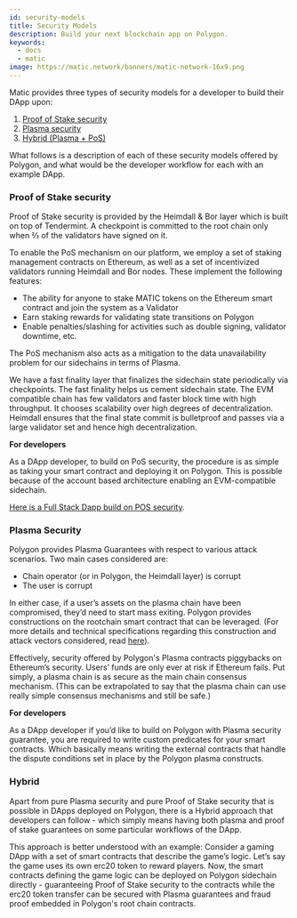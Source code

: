 ```yaml
---
id: security-models
title: Security Models
description: Build your next blockchain app on Polygon.
keywords:
  - docs
  - matic
image: https://matic.network/banners/matic-network-16x9.png 
---
```


Matic provides three types of security models for a developer to build their DApp upon:

1. [Proof of Stake security](#proof-of-stake-security)
2. [Plasma security](#plasma-security)
3. [Hybrid (Plasma + PoS)](#hybrid)

What follows is a description of each of these security models offered by Polygon, and what would be the developer workflow for each with an example DApp.

### Proof of Stake security

Proof of Stake security is provided by the Heimdall & Bor layer which is built on top of Tendermint. A checkpoint is committed to the root chain only when ⅔ of the validators have signed on it.

To enable the PoS mechanism on our platform, we employ a set of staking management contracts on Ethereum, as well as a set of incentivized validators running Heimdall and Bor nodes. These implement the following features:

- The ability for anyone to stake MATIC tokens on the Ethereum smart contract and join the system as a Validator
- Earn staking rewards for validating state transitions on Polygon
- Enable penalties/slashing for activities such as double signing, validator downtime, etc.

The PoS mechanism also acts as a mitigation to the data unavailability problem for our sidechains in terms of Plasma.

We have a fast finality layer that finalizes the sidechain state periodically via checkpoints. The fast finality helps us cement sidechain state. The EVM compatible chain has few validators and faster block time with high throughput. It chooses scalability over high degrees of decentralization. Heimdall ensures that the final state commit is bulletproof and passes via a large validator set and hence high decentralization. 

**For developers**

As a DApp developer, to build on PoS security, the procedure is as simple as taking your smart contract and deploying it on Polygon. This is possible because of the account based architecture enabling an EVM-compatible sidechain.

[Here is a Full Stack Dapp build on POS security](/docs/develop/full-stack-dapp-with-pos).

### Plasma Security

Polygon provides Plasma Guarantees with respect to various attack scenarios. Two main cases considered are: 

- Chain operator (or in Polygon, the Heimdall layer) is corrupt
- The user is corrupt

In either case, if a user’s assets on the plasma chain have been compromised, they’d need to start mass exiting. Polygon provides constructions on the rootchain smart contract that can be leveraged. (For more details and technical specifications regarding this construction and attack vectors considered, read [here](https://ethresear.ch/t/account-based-plasma-morevp/5480)).

Effectively, security offered by Polygon's Plasma contracts piggybacks on Ethereum’s security. Users’ funds are only ever at risk if Ethereum fails. Put simply, a plasma chain is as secure as the main chain consensus mechanism. (This can be extrapolated to say that the plasma chain can use really simple consensus mechanisms and still be safe.) 

**For developers** 

As a DApp developer if you’d like to build on Polygon with Plasma security guarantee, you are required to write custom predicates for your smart contracts. Which basically means writing the external contracts that handle the dispute conditions set in place by the Polygon plasma constructs.

### Hybrid

Apart from pure Plasma security and pure Proof of Stake security that is possible in DApps deployed on Polygon, there is a Hybrid approach that developers can follow - which simply means having both plasma and proof of stake guarantees on some particular workflows of the DApp. 

This approach is better understood with an example: Consider a gaming DApp with a set of smart contracts that describe the game’s logic. Let’s say the game uses its own erc20 token to reward players. Now, the smart contracts defining the game logic can be deployed on Polygon sidechain directly - guaranteeing Proof of Stake security to the contracts while the erc20 token transfer can be secured with Plasma guarantees and fraud proof embedded in Polygon's root chain contracts.
